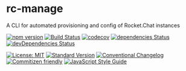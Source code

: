 # rc-manage
A CLI for automated provisioning and config of Rocket.Chat instances

[![npm version](https://img.shields.io/npm/v/rc-manage.svg?style=flat)](https://www.npmjs.com/package/rc-manage)
[![Build Status](https://travis-ci.org/Amazebot/rc-manage.svg?branch=master)](https://travis-ci.org/Amazebot/rc-manage)
[![codecov](https://codecov.io/gh/Amazebot/rc-manage/branch/master/graph/badge.svg)](https://codecov.io/gh/Amazebot/rc-manage)
[![dependencies Status](https://david-dm.org/Amazebot/rc-manage/status.svg)](https://david-dm.org/Amazebot/rc-manage)
[![devDependencies Status](https://david-dm.org/Amazebot/rc-manage/dev-status.svg)](https://david-dm.org/Amazebot/rc-manage?type=dev)

[![License: MIT](https://img.shields.io/badge/License-MIT-yellow.svg)](https://opensource.org/licenses/MIT)
[![Standard Version](https://img.shields.io/badge/release-standard%20version-brightgreen.svg)](https://github.com/conventional-changelog/standard-version)
[![Conventional Changelog](https://img.shields.io/badge/changelog-conventional-brightgreen.svg)](http://conventional-changelog.github.io)
[![Commitizen friendly](https://img.shields.io/badge/commitizen-friendly-brightgreen.svg)](http://commitizen.github.io/cz-cli/)
[![JavaScript Style Guide](https://img.shields.io/badge/code_style-standard-brightgreen.svg)](https://standardjs.com)
